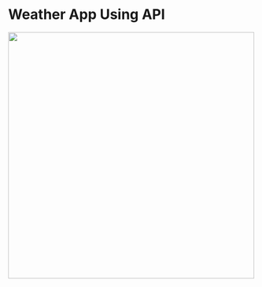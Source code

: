 # Weather App Using API



<img width=500 src="https://github.com/hadeel-harbi/weather_app/assets/132256369/99b1323a-9511-4ab6-b6f4-b14e6abd7929">

